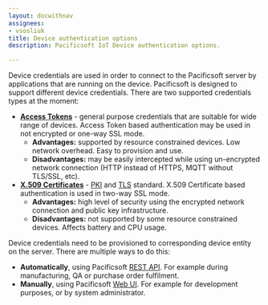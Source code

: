 ```yaml
---
layout: docwithnav
assignees:
- vsosliuk
title: Device authentication options
description: Pacificsoft IoT Device authentication options.

---
```


Device credentials are used in order to connect to the Pacificsoft server by applications that are running on the device.
Pacificsoft is designed to support different device credentials. There are two supported credentials types at the moment:

 - [**Access Tokens**](/docs/user-guide/access-token/) - general purpose credentials that are suitable for wide range of devices. 
 Access Token based authentication may be used in not encrypted or one-way SSL mode.
   - **Advantages:** supported by resource constrained devices. Low network overhead. Easy to provision and use.
   - **Disadvantages:** may be easily intercepted while using un-encrypted network connection (HTTP instead of HTTPS, MQTT without TLS/SSL, etc).
 - [**X.509 Certificates**](/docs/user-guide/certificates/) - [PKI](https://en.wikipedia.org/wiki/Public_key_infrastructure) and [TLS](https://en.wikipedia.org/wiki/Transport_Layer_Security) standard. 
 X.509 Certificate based authentication is used in two-way SSL mode.
   - **Advantages:** high level of security using the encrypted network connection and public key infrastructure.
   - **Disadvantages:** not supported by some resource constrained devices. Affects battery and CPU usage.

Device credentials need to be provisioned to corresponding device entity on the server. 
There are multiple ways to do this:

 - **Automatically**, using Pacificsoft [REST API](/docs/reference/rest-api/). For example during manufacturing, QA or purchase order fulfilment.
 - **Manually**, using Pacificsoft [Web UI](/docs/user-guide/ui/devices/#manage-device-credentials). For example for development purposes, or by system administrator.


